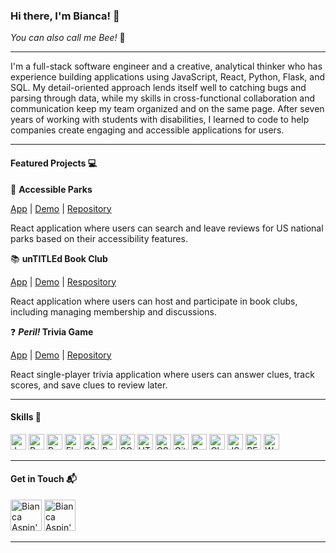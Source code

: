 ### Hi there, I'm Bianca! 👋
*You can also call me Bee!* 🐝

---

I'm a full-stack software engineer and a creative, analytical thinker who has experience building applications using JavaScript, React, Python, Flask, and SQL. My detail-oriented approach lends itself well to catching bugs and parsing through data, while my skills in cross-functional collaboration and communication keep my team organized and on the same page. After seven years of working with students with disabilities, I learned to code to help companies create engaging and accessible applications for users.

---

#### Featured Projects 💻

🌳 **Accessible Parks**

[App](https://parks.baspin.dev) | [Demo](https://youtu.be/YliakGRUHVQ) | [Repository](https://github.com/baspin94/accessible-parks)

React application where users can search and leave reviews for US national parks based on their accessibility features.

📚 **unTITLEd Book Club**

[App](https://books.baspin.dev) | [Demo](https://youtu.be/oCV13-03smg) | [Respository](https://github.com/baspin94/project-untitled)

React application where users can host and participate in book clubs, including managing membership and discussions.

❓ ***Peril!* Trivia Game**

[App](https://peril-trivia.netlify.app/) | [Demo](https://youtu.be/zTCw-kD6Fe4) | [Repository](https://github.com/baspin94/Trivia-Game)

React single-player trivia application where users can answer clues, track scores, and save clues to review later.

---

#### Skills 💪

<img alt="JavaScript" src="https://img.shields.io/badge/JavaScript-JavaScript?style=plastic&logo=javascript&labelColor=2e302c&color=f1dc4e" height='25px'> <img alt="React" src="https://img.shields.io/badge/React-React?style=plastic&logo=react&logoColor=179eca&labelColor=363a47&color=179eca" height='25px'> <img alt="Python" src="https://img.shields.io/badge/Python-Python?style=plastic&logo=python&labelColor=fdd341&color=blue" height='25px'> <img alt="Flask" src="https://img.shields.io/badge/Flask-Flask?style=plastic&logo=flask&logoColor=black&labelColor=%23a2dade%20&color=%231a6d74" height='25px'> <img alt="SQLite" src="https://img.shields.io/badge/SQLite-SQLite?style=plastic&logo=sqlite&labelColor=%2374c3ec%20&color=%23043856%20" height='25px'> <img alt="PostgreSQL" src="https://img.shields.io/badge/PostgreSQL-PostgreSQL?style=plastic&logo=postgresql&labelColor=white&color=%232f6792" height='25px'> <img alt="SQLAlchemy" src="https://img.shields.io/badge/SQLAlchemy-SQLAlchemy?style=plastic&color=%23ca2727%20" height='25px'> <img alt="HTML" src="https://img.shields.io/badge/HTML-HTML?style=plastic&logo=html5&labelColor=white&color=%23f16525" height='25px'> <img alt="CSS" src="https://img.shields.io/badge/CSS-CSS?style=plastic&logo=css3&logoColor=%2329a9df&labelColor=white&color=%2329a9df" height='25px'> <img alt="Git" src="https://img.shields.io/badge/Git-Git?style=plastic&logo=git&labelColor=%233e2d00&color=%23f05030%20" height='25px'> <img alt="Postman" src="https://img.shields.io/badge/Postman-Postman?style=plastic&logo=postman&labelColor=white&color=%23fd6c35" height='25px'> <img alt="Chakra UI" src="https://img.shields.io/badge/Chakra_UI-Chakra_UI?style=plastic&logo=chakraui&labelColor=white&color=%235fcacb%20" height='25px'> <img alt="JSON" src="https://img.shields.io/badge/JSON-JSON?style=plastic&logo=json&labelColor=%23ababab&color=%23191919" height='25px'> <img alt="RESTful APIs" src="https://img.shields.io/badge/RESTful_APIs-RESTful_APIs?style=plastic&color=purple" height='25px'> <img alt="Web Accessibility" src="https://img.shields.io/badge/Web_Accessibility-Web_Accessibility?style=plastic" height='25px'>

---

#### Get in Touch 📬

[<img src="https://cdn.jsdelivr.net/gh/devicons/devicon/icons/linkedin/linkedin-original.svg" alt="Bianca Aspin's LinkedIn Profile" height='50px'/>](https://www.linkedin.com/in/bmaspin42/)
[<img src="https://dev-to-uploads.s3.amazonaws.com/uploads/logos/resized_logo_UQww2soKuUsjaOGNB38o.png" alt="Bianca Aspin's Dev Profile" height='50px'/>](https://dev.to/baspin94)

---
          
          
          
          
          
          
          
          
          
          
          
          
          
          
          


<!--
**baspin94/baspin94** is a ✨ _special_ ✨ repository because its `README.md` (this file) appears on your GitHub profile.

Here are some ideas to get you started:

- 🔭 I’m currently working on ...
- 🌱 I’m currently learning ...
- 👯 I’m looking to collaborate on ...
- 🤔 I’m looking for help with ...
- 💬 Ask me about ...
- 📫 How to reach me: ...
- 😄 Pronouns: ...
- ⚡ Fun fact: ...
-->
